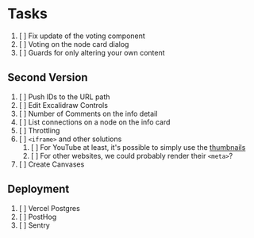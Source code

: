 # Tasks

1. [ ] Fix update of the voting component
1. [ ] Voting on the node card dialog
1. [ ] Guards for only altering your own content

## Second Version

1. [ ] Push IDs to the URL path
1. [ ] Edit Excalidraw Controls
1. [ ] Number of Comments on the info detail
1. [ ] List connections on a node on the info card
1. [ ] Throttling
1. [ ] `<iframe>` and other solutions
   1. [ ] For YouTube at least, it's possible to simply use the [thumbnails](https://stackoverflow.com/a/2068371/4756173)
   2. [ ] For other websites, we could probably render their `<meta>`?
1. [ ] Create Canvases

## Deployment

1. [ ] Vercel Postgres
2. [ ] PostHog
3. [ ] Sentry
